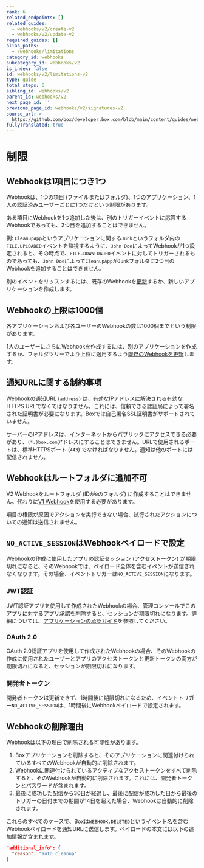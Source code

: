 ```yaml
---
rank: 6
related_endpoints: []
related_guides:
  - webhooks/v2/create-v2
  - webhooks/v2/update-v2
required_guides: []
alias_paths:
  - /webhooks/limitations
category_id: webhooks
subcategory_id: webhooks/v2
is_index: false
id: webhooks/v2/limitations-v2
type: guide
total_steps: 6
sibling_id: webhooks/v2
parent_id: webhooks/v2
next_page_id: ''
previous_page_id: webhooks/v2/signatures-v2
source_url: >-
  https://github.com/box/developer.box.com/blob/main/content/guides/webhooks/v2/limitations-v2.md
fullyTranslated: true
---
```

# 制限

## Webhookは1項目につき1つ

Webhookは、1つの項目 (ファイルまたはフォルダ)、1つのアプリケーション、1人の認証済みユーザーごとに1つだけという制限があります。

ある項目にWebhookを1つ追加した後は、別のトリガーイベントに応答するWebhookであっても、2つ目を追加することはできません。

例: `CleanupApp`というアプリケーションに関する`Junk`というフォルダ内の`FILE.UPLOADED`イベントを監視するように、`John Doe`によってWebhookが1つ設定されると、その時点で、`FILE.DOWNLOADED`イベントに対してトリガーされるものであっても、`John Doe`によって`CleanupApp`が`Junk`フォルダに2つ目のWebhookを追加することはできません。

別のイベントをリッスンするには、既存のWebhookを[更新][update]するか、新しいアプリケーションを作成します。

## Webhookの上限は1000個

各アプリケーションおよび各ユーザーのWebhookの数は1000個までという制限があります。

1人のユーザーにさらにWebhookを作成するには、別のアプリケーションを作成するか、フォルダツリーでより上位に適用するよう[既存のWebhookを更新][update]します。

## 通知URLに関する制約事項

Webhookの通知URL (`address`) は、有効なIPアドレスに解決される有効なHTTPS URLでなくてはなりません。これには、信頼できる認証局によって署名された証明書が必要になります。Boxでは自己署名SSL証明書がサポートされていません。

サーバーのIPアドレスは、インターネットからパブリックにアクセスできる必要があり、`(*.)box.com`アドレスにすることはできません。URLで使用されるポートは、標準HTTPSポート (`443`) でなければなりません。通知は他のポートには配信されません。

## Webhookはルートフォルダに追加不可

V2 Webhookをルートフォルダ (IDが`0`のフォルダ) に作成することはできません。代わりに[V1 Webhook][v1]を使用する必要があります。

<Message type="notice">

項目の権限が原因でアクションを実行できない場合、試行されたアクションについての通知は送信されません。

</Message>

## `NO_ACTIVE_SESSION`はWebhookペイロードで設定

Webhookの作成に使用したアプリの認証セッション (アクセストークン) が期限切れになると、そのWebhookでは、ペイロード全体を含むイベントが送信されなくなります。その場合、イベントトリガーは`NO_ACTIVE_SESSION`になります。

### JWT認証

JWT認証アプリを使用して作成されたWebhookの場合、管理コンソールでこのアプリに対するアプリ承認を削除すると、セッションが期限切れになります。詳細については、[アプリケーションの承認ガイド][app authorization]を参照してください。

### OAuth 2.0

OAuth 2.0認証アプリを使用して作成されたWebhookの場合、そのWebhookの作成に使用されたユーザーとアプリのアクセストークンと更新トークンの両方が期限切れになると、セッションが期限切れになります。

### 開発者トークン

開発者トークンは更新できず、1時間後に期限切れになるため、イベントトリガー`NO_ACTIVE_SESSION`は、1時間後にWebhookペイロードで設定されます。

## Webhookの削除理由

Webhookは以下の理由で削除される可能性があります。

1. Boxアプリケーションを削除すると、そのアプリケーションに関連付けられているすべてのWebhookが自動的に削除されます。
2. Webhookに関連付けられているアクティブなアクセストークンをすべて削除すると、そのWebhookが自動的に削除されます。これには、開発者トークンとパスワードが含まれます。
3. 最後に成功した配信から30日が経過し、最後に配信が成功した日から最後のトリガーの日付までの期間が14日を超えた場合、Webhookは自動的に削除されます。

これらのすべてのケースで、Boxは`WEBHOOK.DELETED`というイベント名を含むWebhookペイロードを通知URLに送信します。ペイロードの本文には以下の追加情報が含まれます。

```json
"additional_info": {
  "reason": "auto_cleanup"
}

```

[v1]: g://webhooks/v1

[update]: g://webhooks/v2/update-v2

[app authorization]: https://support.box.com/hc/en-us/articles/360043697014-Authorizing-Apps-in-the-Box-App-Approval-Process
